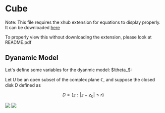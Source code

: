 # Cube

Note: This file requires the xhub extension for equations to display properly. It can be downloaded [here](https://chrome.google.com/webstore/detail/xhub/anidddebgkllnnnnjfkmjcaallemhjee/related)

To properly view this without downloading the extension, please look at README.pdf


## Dyanamic Model

Let's define some variables for the dyanmic model:
$`\theta_`$: 

Let $`U`$ be an open subset of the complex plane $`\mathbb{C}`$, and suppose the closed
disk $`D`$ defined as

```math
D = \bigl\{z:|z-z_{0}|\leq r\bigr\}
```

![](https://latex.codecogs.com/svg.image?\bg_white&space;\theta_f)
![](https://user-images.githubusercontent.com/12192597/153250879-62fa5c30-0c06-440b-86e0-3e3f9f71bfc6.jpg)

